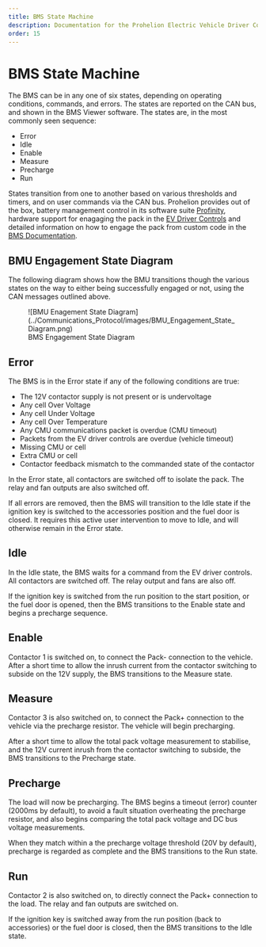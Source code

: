 ```yaml
---
title: BMS State Machine
description: Documentation for the Prohelion Electric Vehicle Driver Controls
order: 15
---
```


# BMS State Machine

The BMS can be in any one of six states, depending on operating conditions, commands, and errors.  The states are reported on the CAN bus, and shown in the BMS Viewer software.  The states are, in the most commonly seen sequence: 

- Error 
- Idle 
- Enable 
- Measure 
- Precharge 
- Run 

States transition from one to another based on various thresholds and timers, and on user commands via the CAN bus.  Prohelion provides out of the box, battery management control in its software suite [Profinity](../../../Profinity/70_Prohelion_Batteries.md), hardware support for enagaging the pack in the [EV Driver Controls](../../../Driver_Control/index.md) and detailed information on how to engage the pack from custom code in the [BMS Documentation](../Communications_Protocol/40_Incoming_CAN_Packets.md).

## BMU Engagement State Diagram 

The following diagram shows how the BMU transitions though the various states on the way to either being successfully engaged or not, using the CAN messages outlined above.

<figure markdown>
![BMU Enagement State Diagram](../Communications_Protocol/images/BMU_Engagement_State_Diagram.png)
<figcaption>BMS Engagement State Diagram</figcaption>
</figure>

## Error

The BMS is in the Error state if any of the following conditions are true: 

- The 12V contactor supply is not present or is undervoltage 
- Any cell Over Voltage 
- Any cell Under Voltage 
- Any cell Over Temperature 
- Any CMU communications packet is overdue (CMU timeout) 
- Packets from the EV driver controls are overdue (vehicle timeout)
- Missing CMU or cell 
- Extra CMU or cell 
- Contactor feedback mismatch to the commanded state of the contactor 

In the Error state, all contactors are switched off to isolate the pack.  The relay and fan outputs are also switched off. 

If all errors are removed, then the BMS will transition to the Idle state if the ignition key is switched to the accessories position and the fuel door is closed.  It requires this active user intervention to move to Idle, and will otherwise remain in the Error state. 

## Idle

In the Idle state, the BMS waits for a command from the EV driver controls.  All contactors are switched off.  The relay output and fans are also off. 

If the ignition key is switched from the run position to the start position, or the fuel door is opened, then the BMS transitions to the Enable state and begins a precharge sequence. 

## Enable

Contactor 1 is switched on, to connect the Pack- connection to the vehicle.  After a short time to allow the inrush current from the contactor switching to subside on the 12V supply, the BMS transitions to the Measure state. 

## Measure

Contactor 3 is also switched on, to connect the Pack+ connection to the vehicle via the precharge resistor.  The vehicle will begin precharging.   

After a short time to allow the total pack voltage measurement to stabilise, and the 12V current inrush from the contactor switching to subside, the BMS transitions to the Precharge state. 

## Precharge

The load will now be precharging.  The BMS begins a timeout (error) counter (2000ms by default), to avoid a fault situation overheating the precharge resistor, and also begins comparing the total pack voltage and DC bus voltage measurements.   

When they match within a the precharge voltage threshold (20V by default), precharge is regarded as complete and the BMS transitions to the Run state. 

## Run

Contactor 2 is also switched on, to directly connect the Pack+ connection to the load.  The relay and fan outputs are switched on.   

If the ignition key is switched away from the run position (back to accessories) or the fuel door is closed, then the BMS transitions to the Idle state. 